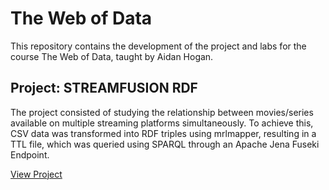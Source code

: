 # The Web of Data

This repository contains the development of the project and labs for the course The Web of Data, taught by Aidan Hogan. <br>

## Project: STREAMFUSION RDF

The project consisted of studying the relationship between movies/series available on multiple streaming platforms simultaneously. To achieve this, CSV data was transformed into RDF triples using mrlmapper, resulting in a TTL file, which was queried using SPARQL through an Apache Jena Fuseki Endpoint.

[View Project](https://github.com/patricioespinozaa/CC7220-The-Web-Of-Data/tree/main/Project)